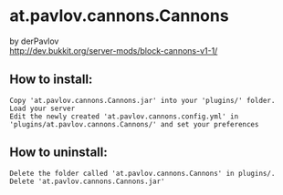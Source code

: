 at.pavlov.cannons.Cannons
=======

by derPavlov    
http://dev.bukkit.org/server-mods/block-cannons-v1-1/

How to install:
---------------

    Copy 'at.pavlov.cannons.Cannons.jar' into your 'plugins/' folder.
    Load your server
    Edit the newly created 'at.pavlov.cannons.config.yml' in 'plugins/at.pavlov.cannons.Cannons/' and set your preferences

How to uninstall:
-----------------

    Delete the folder called 'at.pavlov.cannons.Cannons' in plugins/.
    Delete 'at.pavlov.cannons.Cannons.jar'
